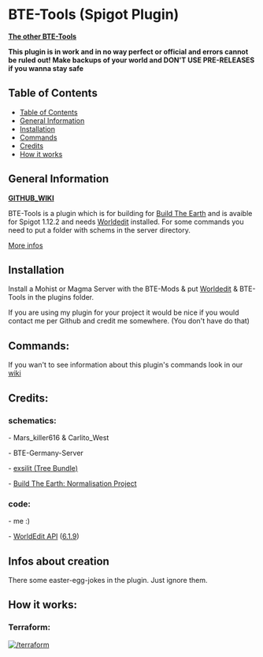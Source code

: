 # **BTE-Tools** (Spigot Plugin)
  **[The other BTE-Tools](https://github.com/oganexon/BTE-tools)**
  
  **This plugin is in work and in no way perfect or official and errors cannot be ruled out! Make backups of your world and DON'T USE PRE-RELEASES if you wanna stay safe**
## Table of Contents
  - [Table of Contents](#table-of-contents)
  - [General Information](#general-information)
  - [Installation](#installation)
  - [Commands](#commands)
  - [Credits](#credits)
  - [How it works](#how-it-works)
## General Information
  **[GITHUB_WIKI](https://github.com/Stugeb/BTE-Tools-Plugin/wiki)**
  
  BTE-Tools is a plugin which is for building for [Build The Earth](https://buildtheearth.net/) and is avaible for Spigot 1.12.2 and needs [Worldedit](https://dev.bukkit.org/projects/worldedit) installed. For some commands you need to put a folder with schems in the server directory.
  
  [More infos](https://github.com/Stugeb/BTE-Tools-Plugin/wiki/Installation)
## Installation
  Install a Mohist or Magma Server with the BTE-Mods & put [Worldedit](https://dev.bukkit.org/projects/worldedit) & BTE-Tools in the plugins folder.
  
  If you are using my plugin for your project it would be nice if you would contact me per Github and credit me somewhere. (You don't have do that)
## Commands:
If you wan't to see information about this plugin's commands look in our [wiki](https://github.com/Stugeb/BTE-Tools-Plugin/wiki)
## Credits:
### schematics:
  &#45; Mars_killer616 & Carlito_West
  
  &#45; BTE-Germany-Server
  
  &#45; [exsilit (Tree Bundle)](https://www.planetminecraft.com/project/tree-bundle-370-custom-trees-download/)
  
  &#45; [Build The Earth: Normalisation Project](https://bte-n.github.io/)
### code:
  &#45; me :)
  
  &#45; [WorldEdit API](https://dev.bukkit.org/projects/worldedit) ([6.1.9](https://dev.bukkit.org/projects/worldedit/files/2597538))
## Infos about creation
  There some easter-egg-jokes in the plugin. Just ignore them.
## How it works:
### Terraform:
[![/terraform](http://img.youtube.com/vi/ZV61r75xhG8/0.jpg)](http://www.youtube.com/watch?v=ZV61r75xhG8)
